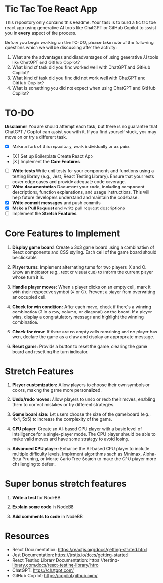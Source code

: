 # Tic Tac Toe React App

This repository only contains this Readme. Your task is to build a tic tac toe react app using generative AI tools like ChatGPT or GitHub Copilot to assist you in **every** aspect of the process.

Before you begin working on the TO-DO, please take note of the following questions which we will be discussing after the activity:

1. What are the advantages and disadvantages of using generative AI tools like ChatGPT and GitHub Copilot?
2. What kind of task did you find worked well with ChatGPT and GitHub Copilot? 
3. What kind of task did you find did not work well with ChatGPT and GitHub Copilot?
4. What is something you did not expect when using ChatGPT and GitHub Copilot?

# TO-DO
**Disclaimer** You are should attempt each task, but there is no guarantee that ChatGPT / Copilot can assist you with it.  If you find yourself stuck, you may move on or try a different task.

- [X] Make a fork of this repository, work individually or as pairs
- [X ] Set up Boilerplate Create React App
- [X ] Implement the **Core Features**
- [ ] **Write tests** Write unit tests for your components and functions using a testing library (e.g., Jest, React Testing Library). Ensure that your tests cover edge cases and provide adequate code coverage.
- [ ] **Write documentation** Document your code, including component descriptions, function explanations, and usage instructions. This will help future developers understand and maintain the codebase.
- [X] **Write commit messages** and push commits
- [X] **Make a Pull Request** and write pull request descriptions
- [ ] Implement the **Stretch Features**

# Core Features to Implement

1. **Display game board:** Create a 3x3 game board using a combination of React components and CSS styling. Each cell of the game board should be clickable.

2. **Player turns:** Implement alternating turns for two players, X and O. Show an indicator (e.g., text or visual cue) to inform the current player whose turn it is.

3. **Handle player moves:** When a player clicks on an empty cell, mark it with their respective symbol (X or O). Prevent a player from overwriting an occupied cell.

4. **Check for win condition:** After each move, check if there's a winning combination (3 in a row, column, or diagonal) on the board. If a player wins, display a congratulatory message and highlight the winning combination.

5. **Check for draw:** If there are no empty cells remaining and no player has won, declare the game as a draw and display an appropriate message.

6. **Reset game:** Provide a button to reset the game, clearing the 
game board and resetting the turn indicator.

# Stretch Features 
1. **Player customization:** Allow players to choose their own symbols or colors, making the game more personalized.

2. **Undo/redo moves:** Allow players to undo or redo their moves, enabling them to correct mistakes or try different strategies.

3. **Game board size:** Let users choose the size of the game board (e.g., 4x4, 5x5) to increase the complexity of the game.

4. **CPU player:** Create an AI-based CPU player with a basic level of intelligence for a single-player mode. The CPU player should be able to make valid moves and have some strategy to avoid losing.

5. **Advanced CPU player:** Enhance the AI-based CPU player to include multiple difficulty levels. Implement algorithms such as Minimax, Alpha-Beta Pruning, or Monte Carlo Tree Search to make the CPU player more challenging to defeat.

# Super bonus stretch features
1. **Write a test** for NodeBB

2. **Explain some code** in NodeBB

3. **Add comments to code** in NodeBB

# Resources
- React Documentation: https://reactjs.org/docs/getting-started.html
- Jest Documentation: https://jestjs.io/docs/getting-started
- React Testing Library Documentation: https://testing-library.com/docs/react-testing-library/intro
- ChatGPT: https://chatgpt.com/
- GitHub Copilot: https://copilot.github.com/
